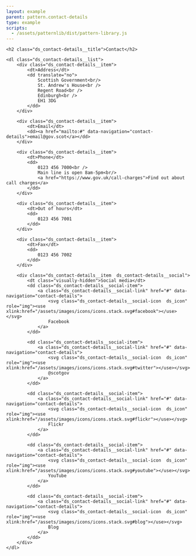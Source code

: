 ```yaml
---
layout: example
parent: pattern.contact-details
type: example
scripts:
  - /assets/patternlib/dist/pattern-library.js
---
```


<div class="ds_contact-details">

    <h2 class="ds_contact-details__title">Contact</h2>

    <dl class="ds_contact-details__list">
        <div class="ds_contact-details__item">
            <dt>Address</dt>
            <dd translate="no">
                Scottish Government<br/>
                St. Andrew's House<br />
                Regent Road<br />
                Edinburgh<br />
                EH1 3DG
            </dd>
        </div>

        <div class="ds_contact-details__item">
            <dt>Email</dt>
            <dd><a href="mailto:#" data-navigation="contact-details">email@gov.scot</a></dd>
        </div>

        <div class="ds_contact-details__item">
            <dt>Phone</dt>
            <dd>
                0123 456 7000<br />
                Main line is open 8am-5pm<br/>
                <a href="https://www.gov.uk/call-charges">Find out about call charges</a>
            </dd>
        </div>

        <div class="ds_contact-details__item">
            <dt>Out of hours</dt>
            <dd>
                0123 456 7001
            </dd>
        </div>

        <div class="ds_contact-details__item">
            <dt>Fax</dt>
            <dd>
                0123 456 7002
            </dd>
        </div>        

        <div class="ds_contact-details__item  ds_contact-details__social">
            <dt class="visually-hidden">Social media</dt>
            <dd class="ds_contact-details__social-item">
                <a class="ds_contact-details__social-link" href="#" data-navigation="contact-details">            
                    <svg class="ds_contact-details__social-icon  ds_icon" role="img"><use xlink:href="/assets/images/icons/icons.stack.svg#facebook"></use></svg>
                    Facebook
                </a>
            </dd>

            <dd class="ds_contact-details__social-item">
                <a class="ds_contact-details__social-link" href="#" data-navigation="contact-details">            
                    <svg class="ds_contact-details__social-icon  ds_icon" role="img"><use xlink:href="/assets/images/icons/icons.stack.svg#twitter"></use></svg>
                    @scotgov
                </a>
            </dd>

            <dd class="ds_contact-details__social-item">
                <a class="ds_contact-details__social-link" href="#" data-navigation="contact-details">            
                    <svg class="ds_contact-details__social-icon  ds_icon" role="img"><use xlink:href="/assets/images/icons/icons.stack.svg#flickr"></use></svg>
                    Flickr
                </a>
            </dd>

            <dd class="ds_contact-details__social-item">
                <a class="ds_contact-details__social-link" href="#" data-navigation="contact-details">            
                    <svg class="ds_contact-details__social-icon  ds_icon" role="img"><use xlink:href="/assets/images/icons/icons.stack.svg#youtube"></use></svg>
                    YouTube
                </a>
            </dd>

            <dd class="ds_contact-details__social-item">
                <a class="ds_contact-details__social-link" href="#" data-navigation="contact-details">            
                    <svg class="ds_contact-details__social-icon  ds_icon" role="img"><use xlink:href="/assets/images/icons/icons.stack.svg#blog"></use></svg>
                    Blog
                </a>
            </dd>
        </div>
    </dl>

</div>
